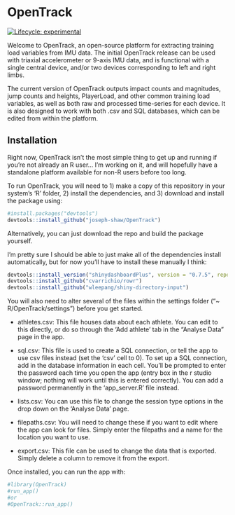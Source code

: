
<!-- README.md is generated from README.Rmd. Please edit that file -->

# OpenTrack

<!-- badges: start -->

[![Lifecycle:
experimental](https://img.shields.io/badge/lifecycle-experimental-orange.svg)](https://www.tidyverse.org/lifecycle/#experimental)
<!-- badges: end -->

Welcome to OpenTrack, an open-source platform for extracting training
load variables from IMU data. The initial OpenTrack release can be used
with triaxial accelerometer or 9-axis IMU data, and is functional with a
single central device, and/or two devices corresponding to left and
right limbs.

The current version of OpenTrack outputs impact counts and magnitudes,
jump counts and heights, PlayerLoad, and other common training load
variables, as well as both raw and processed time-series for each
device. It is also designed to work with both .csv and SQL databases,
which can be edited from within the platform.

## Installation

Right now, OpenTrack isn’t the most simple thing to get up and running
if you’re not already an R user… I’m working on it, and will hopefully
have a standalone platform available for non-R users before too long.

To run OpenTrack, you will need to 1) make a copy of this repository in
your system’s ‘R’ folder, 2) install the dependencies, and 3) download
and install the package using:

``` r
#install.packages("devtools")
devtools::install_github("joseph-shaw/OpenTrack")
```

Alternatively, you can just download the repo and build the package
yourself.

I’m pretty sure I should be able to just make all of the dependencies
install automatically, but for now you’ll have to install these manually
I think:

``` r
devtools::install_version("shinydashboardPlus", version = "0.7.5", repos = "http://cran.us.r-project.org")
devtools::install_github("cvarrichio/rowr")
devtools::install_github("wleepang/shiny-directory-input")
```

You will also need to alter several of the files within the settings
folder (“\~ R/OpenTrack/settings”) before you get started.

  - athletes.csv: This file houses data about each athlete. You can edit
    to this directly, or do so through the ‘Add athlete’ tab in the
    “Analyse Data” page in the app.

  - sql.csv: This file is used to create a SQL connection, or tell the
    app to use csv files instead (set the ‘csv’ cell to 0). To set up a
    SQL connection, add in the database information in each cell. You’ll
    be prompted to enter the password each time you open the app (entry
    box in the r studio window; nothing will work until this is entered
    correctly). You can add a password permanently in the
    ‘app\_server.R’ file instead.

  - lists.csv: You can use this file to change the session type options
    in the drop down on the ‘Analyse Data’ page.

  - filepaths.csv: You will need to change these if you want to edit
    where the app can look for files. Simply enter the filepaths and a
    name for the location you want to use.

  - export.csv: This file can be used to change the data that is
    exported. Simply delete a column to remove it from the export.

Once installed, you can run the app with:

``` r
#library(OpenTrack)
#run_app()
#or
#OpenTrack::run_app()
```
